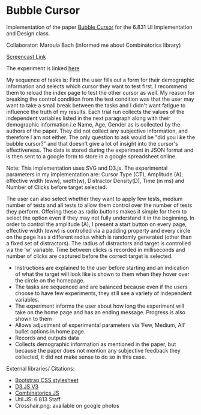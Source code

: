 # Bubble Cursor
Implementation of the paper [Bubble Cursor](http://www.dgp.toronto.edu/~tovi//papers/chi2005bubblecursor.pdf) for the 6.831 UI Implementation and Design class.

Collaborator: Maroula Bach (informed me about Combinatorics library)

[Screencast Link](https://youtu.be/j6sqSDGked4)

The experiment is linked [here](http://people.csail.mit.edu/geeticka/UI-Class-RS)

My sequence of tasks is: First the user fills out a form for their demographic information and selects which cursor they want to test first. I recommend them to reload the index page to test the other cursor as well. My reason for breaking the control condition from the test condition was that the user may want to take a small break between the tasks and I didn't want fatigue to influence the truth of my results. Each trial run collects the values of the independent variables listed in the next paragraph along with their demographic information i.e Name, Age, Gender as is collected by the authors of the paper. They did not collect any subjective information, and therefore I am not either. The only question to ask would be "did you like the bubble cursor?" and that doesn't give a lot of insight into the cursor's effectiveness. The data is stored during the experiment in JSON format and is then sent to a google form to store in a google spreadsheet online. 

 
Note: This implementation uses SVG and D3.js. 
The experimental parameters in my implementation are: Cursor Type (CT), Amplitude (A), effective width (eww), width(w), Distractor Density(D), Time (in ms) and Number of Clicks before target selected. 

The user can also select whether they want to apply few tests, medium number of tests and all tests to allow them control over the number of tests they perform. Offering these as radio buttons makes it simple for them to select the option even if they may not fully understand it in the beginning. In order to control the amplitude (A), I present a start button on every page, effective width (eww) is controlled via a padding property and every circle on the page has a different radius which is randomly generated (other than a fixed set of distractors). The radius of distractors and target is controlled via the 'w' variable. Time between clicks is recorded in milliseconds and number of clicks are captured before the correct target is selected.

* Instructions are explained to the user before starting and an indication of what the target will look like is shown to them when they hover over the circle on the homepage. 
* The tasks are sequenced and are balanced because even if the users choose to have few experiments, they still see a variety of independent variables. 
* The experiment informs the user about how long the experiment will take on the home page and has an ending message. Progress is also shown to them
* Allows adjustment of experimental parameters via 'Few, Medium, All' bullet options in home page.
* Records and outputs data
* Collects demographic information as mentioned in the paper, but because the paper does not mention any subjective feedback they collected, it did not make sense to do so in this case.


External libraries/ Citations:
* [Bootstrap CSS stylesheet](https://maxcdn.bootstrapcdn.com/bootstrap/3.3.7/css/bootstrap.min.css)
* [D3.JS V3](https://d3js.org/d3.v3.min.js)
* [Combinatorics.JS](https://github.com/dankogai/js-combinatorics)
* Util.JS: 6.813 Staff
* Crosshair.png: available on google photos